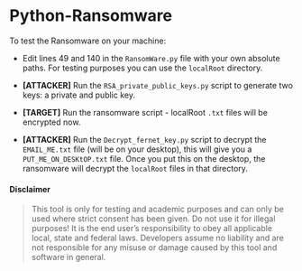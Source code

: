 # Python-Ransomware

To test the Ransomware on your machine:

* Edit lines 49 and 140 in the `RansomWare.py` file with your own absolute paths. For testing purposes you can use the `localRoot` directory.

* **[ATTACKER]** Run the `RSA_private_public_keys.py` script to generate two keys: a private and public key.

* **[TARGET]** Run the ransomware script - localRoot `.txt` files will be encrypted now.

* **[ATTACKER]** Run the `Decrypt_fernet_key.py` script to decrypt the `EMAIL_ME.txt` file (will be on your desktop), this will give you a `PUT_ME_ON_DESKtOP.txt` file. Once you put this on the desktop, the ransomware will decrypt the `localRoot` files in that directory.

#### Disclaimer

> This tool is only for testing and academic purposes and can only be used where strict consent has been given. Do not use it for
> illegal purposes! It is the end user’s responsibility to obey all applicable local, state and federal laws. Developers assume no
> liability and are not responsible for any misuse or damage caused by this tool and software in general.
